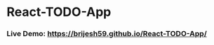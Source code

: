 # React-TODO-App
### Live Demo: <a href="https://brijesh59.github.io/React-TODO-App/" target="_blank">https://brijesh59.github.io/React-TODO-App/</a >
